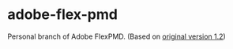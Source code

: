 adobe-flex-pmd
==============

Personal branch of Adobe FlexPMD. (Based on [original version 1.2](http://opensource.adobe.com/svn//opensource/flexpmd/tags/1.2/))